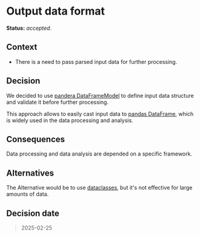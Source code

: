 #  Output data format

**Status:** _accepted_.

## Context

* There is a need to pass parsed input data for further processing.

## Decision

We decided to use 
[pandera DataFrameModel](https://pandera.readthedocs.io/en/latest/dataframe_models.html)
to define input data structure and validate it before further processing.

This approach allows to easily cast input data to
[pandas DataFrame](https://pandas.pydata.org/docs/reference/api/pandas.DataFrame.html),
which is widely used in the data processing and analysis.

## Consequences

Data processing and data analysis are depended on a specific framework.

## Alternatives

The Alternative would be to use
[dataclasses](https://docs.python.org/3/library/dataclasses.html),
but it's not effective for large amounts of data.

## Decision date

> 2025-02-25
